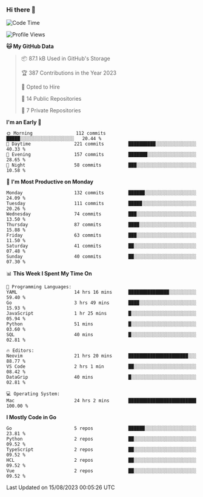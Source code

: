 ### Hi there 👋
<!--![visitors](https://visitor-badge.glitch.me/badge?page_id=d0zingcat)-->
<!--
**d0zingcat/d0zingcat** is a ✨ _special_ ✨ repository because its `README.md` (this file) appears on your GitHub profile.

Here are some ideas to get you started:

- 🔭 I’m currently working on ...
- 🌱 I’m currently learning ...
- 👯 I’m looking to collaborate on ...
- 🤔 I’m looking for help with ...
- 💬 Ask me about ...
- 📫 How to reach me: ...
- 😄 Pronouns: ...
- ⚡ Fun fact: ...
-->
<!--START_SECTION:waka-->
![Code Time](http://img.shields.io/badge/Code%20Time-2%2C925%20hrs%2045%20mins-blue)

![Profile Views](http://img.shields.io/badge/Profile%20Views-0-blue)

**🐱 My GitHub Data** 

> 📦 87.1 kB Used in GitHub's Storage 
 > 
> 🏆 387 Contributions in the Year 2023
 > 
> 💼 Opted to Hire
 > 
> 📜 14 Public Repositories 
 > 
> 🔑 7 Private Repositories 
 > 
**I'm an Early 🐤** 

```text
🌞 Morning                112 commits         █████░░░░░░░░░░░░░░░░░░░░   20.44 % 
🌆 Daytime                221 commits         ██████████░░░░░░░░░░░░░░░   40.33 % 
🌃 Evening                157 commits         ███████░░░░░░░░░░░░░░░░░░   28.65 % 
🌙 Night                  58 commits          ███░░░░░░░░░░░░░░░░░░░░░░   10.58 % 
```
📅 **I'm Most Productive on Monday** 

```text
Monday                   132 commits         ██████░░░░░░░░░░░░░░░░░░░   24.09 % 
Tuesday                  111 commits         █████░░░░░░░░░░░░░░░░░░░░   20.26 % 
Wednesday                74 commits          ███░░░░░░░░░░░░░░░░░░░░░░   13.50 % 
Thursday                 87 commits          ████░░░░░░░░░░░░░░░░░░░░░   15.88 % 
Friday                   63 commits          ███░░░░░░░░░░░░░░░░░░░░░░   11.50 % 
Saturday                 41 commits          ██░░░░░░░░░░░░░░░░░░░░░░░   07.48 % 
Sunday                   40 commits          ██░░░░░░░░░░░░░░░░░░░░░░░   07.30 % 
```


📊 **This Week I Spent My Time On** 

```text
💬 Programming Languages: 
YAML                     14 hrs 16 mins      ███████████████░░░░░░░░░░   59.40 % 
Go                       3 hrs 49 mins       ████░░░░░░░░░░░░░░░░░░░░░   15.93 % 
JavaScript               1 hr 25 mins        █░░░░░░░░░░░░░░░░░░░░░░░░   05.94 % 
Python                   51 mins             █░░░░░░░░░░░░░░░░░░░░░░░░   03.60 % 
SQL                      40 mins             █░░░░░░░░░░░░░░░░░░░░░░░░   02.81 % 

🔥 Editors: 
Neovim                   21 hrs 20 mins      ██████████████████████░░░   88.77 % 
VS Code                  2 hrs 1 min         ██░░░░░░░░░░░░░░░░░░░░░░░   08.42 % 
DataGrip                 40 mins             █░░░░░░░░░░░░░░░░░░░░░░░░   02.81 % 

💻 Operating System: 
Mac                      24 hrs 2 mins       █████████████████████████   100.00 % 
```

**I Mostly Code in Go** 

```text
Go                       5 repos             ██████░░░░░░░░░░░░░░░░░░░   23.81 % 
Python                   2 repos             ██░░░░░░░░░░░░░░░░░░░░░░░   09.52 % 
TypeScript               2 repos             ██░░░░░░░░░░░░░░░░░░░░░░░   09.52 % 
HCL                      2 repos             ██░░░░░░░░░░░░░░░░░░░░░░░   09.52 % 
Vue                      2 repos             ██░░░░░░░░░░░░░░░░░░░░░░░   09.52 % 
```




 Last Updated on 15/08/2023 00:05:26 UTC
<!--END_SECTION:waka-->


